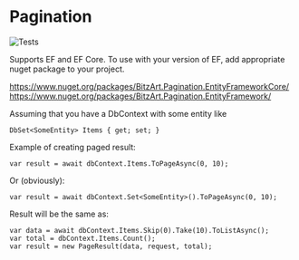 # Pagination

![Tests](https://github.com/BitzArt/Pagination/actions/workflows/Tests.yml/badge.svg)

Supports EF and EF Core. To use with your version of EF, add appropriate nuget package to your project.

https://www.nuget.org/packages/BitzArt.Pagination.EntityFrameworkCore/
https://www.nuget.org/packages/BitzArt.Pagination.EntityFramework/

Assuming that you have a DbContext with some entity like

    DbSet<SomeEntity> Items { get; set; }

Example of creating paged result:

    var result = await dbContext.Items.ToPageAsync(0, 10);
    
Or (obviously):

    var result = await dbContext.Set<SomeEntity>().ToPageAsync(0, 10);
    
Result will be the same as:

    var data = await dbContext.Items.Skip(0).Take(10).ToListAsync();
    var total = dbContext.Items.Count();
    var result = new PageResult(data, request, total);
